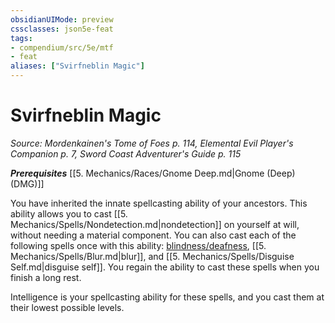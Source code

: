```yaml
---
obsidianUIMode: preview
cssclasses: json5e-feat
tags:
- compendium/src/5e/mtf
- feat
aliases: ["Svirfneblin Magic"]
---
```

# Svirfneblin Magic
*Source: Mordenkainen's Tome of Foes p. 114, Elemental Evil Player's Companion p. 7, Sword Coast Adventurer's Guide p. 115*  

***Prerequisites*** [[5. Mechanics/Races/Gnome Deep.md\|Gnome (Deep) (DMG)]]

You have inherited the innate spellcasting ability of your ancestors. This ability allows you to cast [[5. Mechanics/Spells/Nondetection.md\|nondetection]] on yourself at will, without needing a material component. You can also cast each of the following spells once with this ability: [blindness/deafness](compendium/spells/blindness-deafness.md), [[5. Mechanics/Spells/Blur.md\|blur]], and [[5. Mechanics/Spells/Disguise Self.md\|disguise self]]. You regain the ability to cast these spells when you finish a long rest.

Intelligence is your spellcasting ability for these spells, and you cast them at their lowest possible levels.